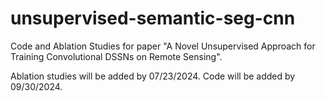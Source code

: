 # unsupervised-semantic-seg-cnn
Code and Ablation Studies for paper "A Novel Unsupervised Approach for Training Convolutional DSSNs on Remote Sensing".

Ablation studies will be added by 07/23/2024.
Code will be added by 09/30/2024.
